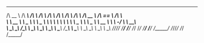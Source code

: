
 ______     ______     ______     __     __        ______     ______     ______     ______     ______   ______    
/\  __ \   /\  ___\   /\  ___\   /\ \   /\ \      /\  ___\   /\  ___\   /\  ___\   /\  __ \   /\  == \ /\  ___\   
\ \  __ \  \ \___  \  \ \ \____  \ \ \  \ \ \     \ \  __\   \ \___  \  \ \ \____  \ \  __ \  \ \  _-/ \ \  __\   
 \ \_\ \_\  \/\_____\  \ \_____\  \ \_\  \ \_\     \ \_____\  \/\_____\  \ \_____\  \ \_\ \_\  \ \_\    \ \_____\ 
  \/_/\/_/   \/_____/   \/_____/   \/_/   \/_/      \/_____/   \/_____/   \/_____/   \/_/\/_/   \/_/     \/_____/ 
                                                                                                                  